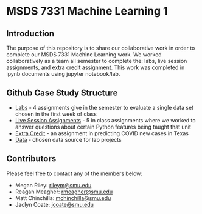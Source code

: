 # MSDS 7331 Machine Learning 1

## Introduction
The purpose of this repository is to share our collaborative work in order to complete our MSDS 7331 Machine Learning work. We worked collaboratively as a team all semester to complete the: labs, live session assignments, and extra credit assignment. This work was completed in ipynb documents using jupyter notebook/lab. 

## Github Case Study Structure
* [Labs] - 4 assignments give in the semester to evaluate a single data set chosen in the first week of class
* [Live Session Assignments] - 5 in class assignments where we worked to answer questions about certain Python features being taught that unit
* [Extra Credit] - an assignment in predicting COVID new cases in Texas
* [Data] - chosen data source for lab projects

## Contributors
Please feel free to contact any of the members below: 
 - Megan Riley: rileym@smu.edu
 - Reagan Meagher: rmeagher@smu.edu
 - Matt Chinchilla: mchinchilla@smu.edu
 - Jaclyn Coate: jcoate@smu.edu 
 
 [Labs]: <https://github.com/JaclynCoate/7331_MachineLearning1/tree/master/Labs>
 [Live Session Assignments]: <https://github.com/JaclynCoate/7331_MachineLearning1/tree/master/LiveSessionAssignments>
 [Extra Credit]: <>
 [Data]: <>
